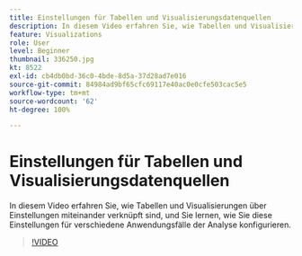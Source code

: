 ```yaml
---
title: Einstellungen für Tabellen und Visualisierungsdatenquellen
description: In diesem Video erfahren Sie, wie Tabellen und Visualisierungen über Einstellungen miteinander verknüpft sind, und Sie lernen, wie Sie diese Einstellungen für verschiedene Anwendungsfälle der Analyse konfigurieren.
feature: Visualizations
role: User
level: Beginner
thumbnail: 336250.jpg
kt: 8522
exl-id: cb4db0bd-36c0-4bde-8d5a-37d28ad7e016
source-git-commit: 84984ad9bf65cfc69117e40ac0e0cfe503cac5e5
workflow-type: tm+mt
source-wordcount: '62'
ht-degree: 100%

---
```


# Einstellungen für Tabellen und Visualisierungsdatenquellen

In diesem Video erfahren Sie, wie Tabellen und Visualisierungen über Einstellungen miteinander verknüpft sind, und Sie lernen, wie Sie diese Einstellungen für verschiedene Anwendungsfälle der Analyse konfigurieren.

>[!VIDEO](https://video.tv.adobe.com/v/336250/?quality=12&learn=on)
